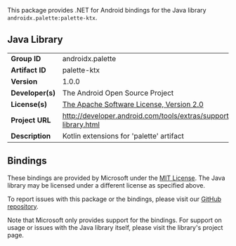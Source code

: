 This package provides .NET for Android bindings for the Java library `androidx.palette:palette-ktx`.

## Java Library

| | |
|-|-|
| **Group ID** | androidx.palette |
| **Artifact ID** | palette-ktx |
| **Version** | 1.0.0 |
| **Developer(s)** | The Android Open Source Project |
| **License(s)** | [The Apache Software License, Version 2.0](http://www.apache.org/licenses/LICENSE-2.0.txt) |
| **Project URL** | http://developer.android.com/tools/extras/support-library.html |
| **Description** | Kotlin extensions for &#x27;palette&#x27; artifact |

## Bindings

These bindings are provided by Microsoft under the [MIT License](https://opensource.org/licenses/MIT). The Java
library may be licensed under a different license as specified above.

To report issues with this package or the bindings, please visit our [GitHub repository](https://aka.ms/android-libraries).

Note that Microsoft only provides support for the bindings. For support on
usage or issues with the Java library itself, please visit the library's project page.
